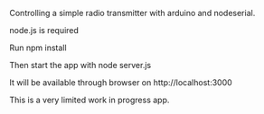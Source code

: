 Controlling a simple radio transmitter with arduino and nodeserial.

node.js is required

Run npm install

Then start the app with node server.js

It will be available through browser on http://localhost:3000 

This is a very limited work in progress app.
